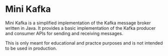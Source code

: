 # Mini Kafka

Mini Kafka is a simplified implementation of the Kafka message broker written in Java. It provides a basic
implementation of the Kafka producer and consumer APIs for sending and receiving messages.

This is only meant for educational and practce purposes and is not intended to be used in production.